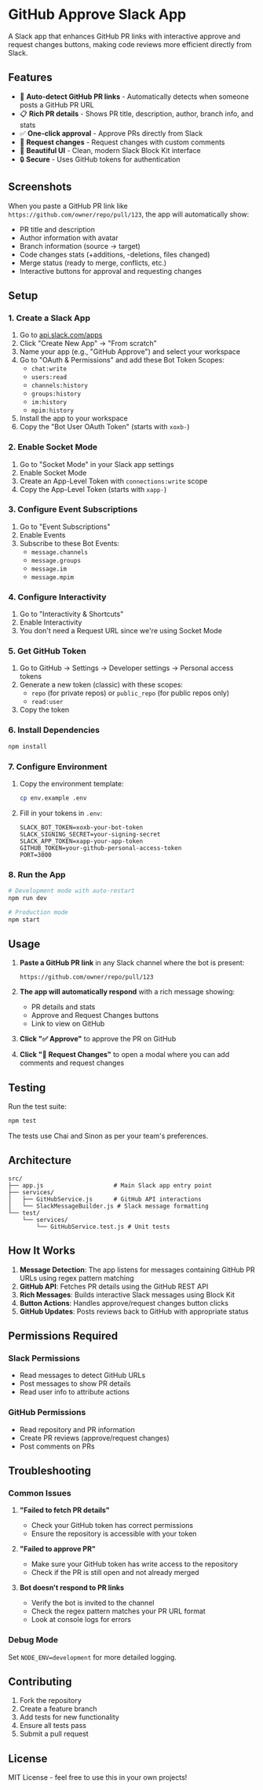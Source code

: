 # GitHub Approve Slack App

A Slack app that enhances GitHub PR links with interactive approve and request changes buttons, making code reviews more efficient directly from Slack.

## Features

- 🔗 **Auto-detect GitHub PR links** - Automatically detects when someone posts a GitHub PR URL
- 📋 **Rich PR details** - Shows PR title, description, author, branch info, and stats
- ✅ **One-click approval** - Approve PRs directly from Slack
- 🔄 **Request changes** - Request changes with custom comments
- 🎨 **Beautiful UI** - Clean, modern Slack Block Kit interface
- 🔒 **Secure** - Uses GitHub tokens for authentication

## Screenshots

When you paste a GitHub PR link like `https://github.com/owner/repo/pull/123`, the app will automatically show:

- PR title and description
- Author information with avatar
- Branch information (source → target)
- Code changes stats (+additions, -deletions, files changed)
- Merge status (ready to merge, conflicts, etc.)
- Interactive buttons for approval and requesting changes

## Setup

### 1. Create a Slack App

1. Go to [api.slack.com/apps](https://api.slack.com/apps)
2. Click "Create New App" → "From scratch"
3. Name your app (e.g., "GitHub Approve") and select your workspace
4. Go to "OAuth & Permissions" and add these Bot Token Scopes:
   - `chat:write`
   - `users:read`
   - `channels:history`
   - `groups:history`
   - `im:history`
   - `mpim:history`
5. Install the app to your workspace
6. Copy the "Bot User OAuth Token" (starts with `xoxb-`)

### 2. Enable Socket Mode

1. Go to "Socket Mode" in your Slack app settings
2. Enable Socket Mode
3. Create an App-Level Token with `connections:write` scope
4. Copy the App-Level Token (starts with `xapp-`)

### 3. Configure Event Subscriptions

1. Go to "Event Subscriptions"
2. Enable Events
3. Subscribe to these Bot Events:
   - `message.channels`
   - `message.groups`
   - `message.im`
   - `message.mpim`

### 4. Configure Interactivity

1. Go to "Interactivity & Shortcuts"
2. Enable Interactivity
3. You don't need a Request URL since we're using Socket Mode

### 5. Get GitHub Token

1. Go to GitHub → Settings → Developer settings → Personal access tokens
2. Generate a new token (classic) with these scopes:
   - `repo` (for private repos) or `public_repo` (for public repos only)
   - `read:user`
3. Copy the token

### 6. Install Dependencies

```bash
npm install
```

### 7. Configure Environment

1. Copy the environment template:
   ```bash
   cp env.example .env
   ```

2. Fill in your tokens in `.env`:
   ```env
   SLACK_BOT_TOKEN=xoxb-your-bot-token
   SLACK_SIGNING_SECRET=your-signing-secret
   SLACK_APP_TOKEN=xapp-your-app-token
   GITHUB_TOKEN=your-github-personal-access-token
   PORT=3000
   ```

### 8. Run the App

```bash
# Development mode with auto-restart
npm run dev

# Production mode
npm start
```

## Usage

1. **Paste a GitHub PR link** in any Slack channel where the bot is present:
   ```
   https://github.com/owner/repo/pull/123
   ```

2. **The app will automatically respond** with a rich message showing:
   - PR details and stats
   - Approve and Request Changes buttons
   - Link to view on GitHub

3. **Click "✅ Approve"** to approve the PR on GitHub

4. **Click "🔄 Request Changes"** to open a modal where you can add comments and request changes

## Testing

Run the test suite:

```bash
npm test
```

The tests use Chai and Sinon as per your team's preferences.

## Architecture

```
src/
├── app.js                    # Main Slack app entry point
├── services/
│   ├── GitHubService.js      # GitHub API interactions
│   └── SlackMessageBuilder.js # Slack message formatting
└── test/
    └── services/
        └── GitHubService.test.js # Unit tests
```

## How It Works

1. **Message Detection**: The app listens for messages containing GitHub PR URLs using regex pattern matching
2. **GitHub API**: Fetches PR details using the GitHub REST API
3. **Rich Messages**: Builds interactive Slack messages using Block Kit
4. **Button Actions**: Handles approve/request changes button clicks
5. **GitHub Updates**: Posts reviews back to GitHub with appropriate status

## Permissions Required

### Slack Permissions
- Read messages to detect GitHub URLs
- Post messages to show PR details
- Read user info to attribute actions

### GitHub Permissions
- Read repository and PR information
- Create PR reviews (approve/request changes)
- Post comments on PRs

## Troubleshooting

### Common Issues

1. **"Failed to fetch PR details"**
   - Check your GitHub token has correct permissions
   - Ensure the repository is accessible with your token

2. **"Failed to approve PR"**
   - Make sure your GitHub token has write access to the repository
   - Check if the PR is still open and not already merged

3. **Bot doesn't respond to PR links**
   - Verify the bot is invited to the channel
   - Check the regex pattern matches your PR URL format
   - Look at console logs for errors

### Debug Mode

Set `NODE_ENV=development` for more detailed logging.

## Contributing

1. Fork the repository
2. Create a feature branch
3. Add tests for new functionality
4. Ensure all tests pass
5. Submit a pull request

## License

MIT License - feel free to use this in your own projects! 